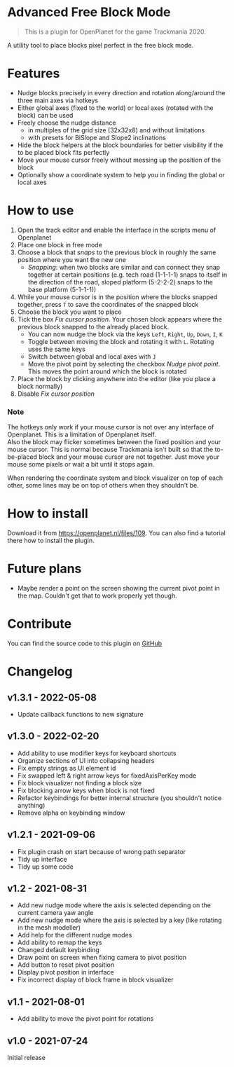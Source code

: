 # Advanced Free Block Mode

> This is a plugin for OpenPlanet for the game Trackmania 2020.

A utility tool to place blocks pixel perfect in the free block mode.

# Features

* Nudge blocks precisely in every direction and rotation along/around the three main axes via hotkeys
* Either global axes (fixed to the world) or local axes (rotated with the block) can be used
* Freely choose the nudge distance
    * in multiples of the grid size (32x32x8) and without limitations
    * with presets for BiSlope and Slope2 inclinations
* Hide the block helpers at the block boundaries for better visibility if the to be placed block fits perfectly
* Move your mouse cursor freely without messing up the position of the block
* Optionally show a coordinate system to help you in finding the global or local axes

# How to use

1. Open the track editor and enable the interface in the scripts menu of Openplanet
2. Place one block in free mode
3. Choose a block that _snaps_ to the previous block in roughly the same position where you want the new one
    * _Snapping_: when two blocks are similar and can connect they snap together at certain positions (e.g. tech road (1-1-1-1) snaps to itself in the direction of the road, sloped platform (5-2-2-2) snaps to the base platform (5-1-1-1))
4. While your mouse cursor is in the position where the blocks snapped together, press `T` to save the coordinates of the snapped block
5. Choose the block you want to place
6. Tick the box _Fix cursor position_. Your chosen block appears where the previous block snapped to the already placed block.
    * You can now nudge the block via the keys `Left`, `Right`, `Up`, `Down`, `I`, `K`
    * Toggle between moving the block and rotating it with `L`. Rotating uses the same keys
    * Switch between global and local axes with `J`
    * Move the pivot point by selecting the checkbox _Nudge pivot point_. This moves the point around which the block is rotated
7. Place the block by clicking anywhere into the editor (like you place a block normally)
8. Disable _Fix cursor position_

### Note
The hotkeys only work if your mouse cursor is not over any interface of Openplanet. This is a limitation of Openplanet itself.  
Also the block may flicker sometimes between the fixed position and your mouse cursor. This is normal because Trackmania isn't built so that the to-be-placed block and your mouse cursor are not together. Just move your mouse some pixels or wait a bit until it stops again.

When rendering the coordinate system and block visualizer on top of each other, some lines may be on top of others when they shouldn't be.

# How to install
Download it from https://openplanet.nl/files/109. You can also find a tutorial there how to install the plugin.

# Future plans
* Maybe render a point on the screen showing the current pivot point in the map. Couldn't get that to work properly yet though.

# Contribute
You can find the source code to this plugin on [GitHub](https://github.com/schl3ck/OPPlugin-advanced-free-block-mode)

# Changelog
## v1.3.1 - 2022-05-08
* Update callback functions to new signature

## v1.3.0 - 2022-02-20
* Add ability to use modifier keys for keyboard shortcuts
* Organize sections of UI into collapsing headers
* Fix empty strings as UI element id
* Fix swapped left & right arrow keys for fixedAxisPerKey mode
* Fix block visualizer not finding a block size
* Fix blocking arrow keys when block is not fixed
* Refactor keybindings for better internal structure (you shouldn't notice anything)
* Remove alpha on keybinding window

## v1.2.1 - 2021-09-06
* Fix plugin crash on start because of wrong path separator
* Tidy up interface
* Tidy up some code

## v1.2 - 2021-08-31
* Add new nudge mode where the axis is selected depending on the current camera yaw angle
* Add new nudge mode where the axis is selected by a key (like rotating in the mesh modeller)
* Add help for the different nudge modes
* Add ability to remap the keys
* Changed default keybinding
* Draw point on screen when fixing camera to pivot position
* Add button to reset pivot position
* Display pivot position in interface
* Fix incorrect display of block frame in block visualizer

## v1.1 - 2021-08-01
* Add ability to move the pivot point for rotations

## v1.0 - 2021-07-24
Initial release
